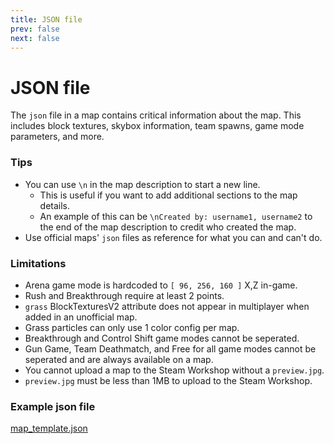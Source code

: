 ```yaml
---
title: JSON file
prev: false
next: false
---
```


# JSON file
The `json` file in a map contains critical information about the map. This includes block textures, skybox information, team spawns, game mode parameters, and more.

### Tips
+ You can use `\n` in the map description to start a new line.
  - This is useful if you want to add additional sections to the map details.
  - An example of this can be `\nCreated by: username1, username2` to the end of the map description to credit who created the map.
+ Use official maps' `json` files as reference for what you can and can't do.

### Limitations
* Arena game mode is hardcoded to `[ 96, 256, 160 ]` X,Z in-game.
* Rush and Breakthrough require at least 2 points.
* `grass` BlockTexturesV2 attribute does not appear in multiplayer when added in an unofficial map.
* Grass particles can only use 1 color config per map.
* Breakthrough and Control Shift game modes cannot be seperated.
* Gun Game, Team Deathmatch, and Free for all game modes cannot be seperated and are always available on a map.
* You cannot upload a map to the Steam Workshop without a `preview.jpg`.
* `preview.jpg` must be less than 1MB to upload to the Steam Workshop.

### Example json file
[map_template.json](/map_template.json)